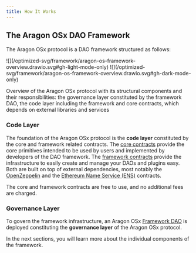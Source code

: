 ```yaml
---
title: How It Works
---
```


## The Aragon OSx DAO Framework

The Aragon OSx protocol is a DAO framework structured as follows:

<div class="center-column">
  ![](/optimized-svg/framework/aragon-os-framework-overview.drawio.svg#gh-light-mode-only) ![](/optimized-svg/framework/aragon-os-framework-overview.drawio.svg#gh-dark-mode-only)
  <p class="caption">
    Overview of the Aragon OSx protocol with its structural components and their responsibilities: the governance layer constituted by the framework DAO, the code layer including the framework and core contracts, which depends on external libraries and services
  </p>
</div>

### Code Layer

The foundation of the Aragon OSx protocol is the **code layer** constituted by the core and framework related contracts.
The [core contracts](./01-core/index.md) provide the core primitives intended to be used by users and implemented by developers of the DAO framework.
The [framework contracts](./02-framework/index.md) provide the infrastructure to easily create and manage your DAOs and plugins easy.
Both are built on top of external dependencies, most notably the [OpenZeppelin](https://www.openzeppelin.com/contracts) and the [Ethereum Name Service (ENS)](https://docs.ens.domains/) contracts.

The core and framework contracts are free to use, and no additional fees are charged.

### Governance Layer

To govern the framework infrastructure, an Aragon OSx [Framework DAO](./03-framwork-dao.md) is deployed constituting the **governance layer** of the Aragon OSx protocol.

In the next sections, you will learn more about the individual components of the framework.
